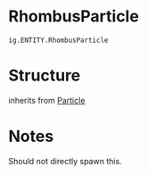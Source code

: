 # RhombusParticle
`ig.ENTITY.RhombusParticle`

# Structure
inherits from [Particle](/entities/particle.md)


# Notes
Should not directly spawn this.